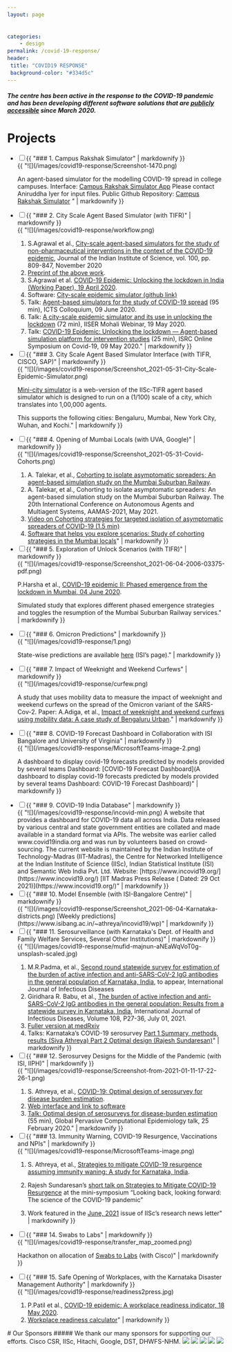```yaml
---
layout: page


categories:
    - design
permalink: /covid-19-response/
header:
 title: "COVID19 RESPONSE"
 background-color: "#334d5c"
---
```

##### The centre has been active in the response to the COVID-19 pandemic and has been developing different software solutions that are [publicly accessible](https://github.com/cni-iisc) since March 2020.

# Projects
<ul class="jekyllcodex_accordion">
<li><input id="accordion1" type="checkbox" /><label for="accordion1">{{ "### 1. Campus Rakshak Simulator" |  markdownify }}</label>
<div>{{ "![](/images/covid19-response/Screenshot-1470.png)

An agent-based simulator for the modelling COVID-19 spread in college campuses. Interface: [Campus Rakshak Simulator App](https://campus.readiness.in/) Please contact Aniruddha Iyer for input files. Public Github Repository: [Campus Rakshak Simulator](https://github.com/cni-iisc/campus-rakshak-simulator) " | markdownify }}</div></li>
        
<li><input id="accordion2" type="checkbox" /><label for="accordion2">{{ "### 2. City Scale Agent Based Simulator (with TIFR)" |  markdownify }}</label>
<div>{{ "![](/images/covid19-response/workflow.png)

1. S.Agrawal et al., [City-scale agent-based simulators for the study of non-pharmaceutical interventions in the context of the COVID-19 epidemic](https://link.springer.com/article/10.1007/s41745-020-00211-3), Journal of the Indian Institute of Science, vol. 100, pp. 809-847, November 2020
2. [Preprint of the above work](https://arxiv.org/abs/2008.04849).
3. S.Agrawal et al. [COVID-19 Epidemic: Unlocking the lockdown in India (Working Paper), 19 April 2020](https://covid19.iisc.ac.in/wp-content/uploads/2020/04/Report-1-20200419-UnlockingTheLockdownInIndia.pdf).
4. Software: [City-scale epidemic simulator (github link)](https://github.com/cni-iisc/epidemic-simulator)
5. Talk: [Agent-based simulators for the study of COVID-19 spread](https://www.youtube.com/watch?v=qbMdmH5PanE) (95 min), ICTS Colloquium, 09 June 2020.
6. Talk: [A city-scale epidemic simulator and its use in unlocking the lockdown](https://www.youtube.com/watch?v=wyItaV2K8oE) (72 min), IISER Mohali Webinar, 19 May 2020.
7. Talk: [COVID-19 Epidemic: Unlocking the lockdown — Agent-based simulation platform for intervention studies](https://youtu.be/A81j9Htn7RY?t=9201) (25 min), ISRC Online Symposium on Covid-19, 09 May 2020." | markdownify }}</div></li>

<li><input id="accordion3" type="checkbox" /><label for="accordion3">{{ "### 3. City Scale Agent Based Simulator Interface (with TIFR, CISCO, SAP)" | markdownify }}</label>
        <div>{{ "![](/images/covid19-response/Screenshot_2021-05-31-City-Scale-Epidemic-Simulator.png)

[Mini-city simulator](https://cni.iisc.ac.in/simulator) is a web-version of the IISc-TIFR agent based simulator which is designed to run on a (1/100) scale of a city, which translates into 1,00,000 agents.

This supports the following cities: Bengaluru, Mumbai, New York City, Wuhan, and Kochi." |  markdownify }}</div></li>
<li><input id="accordion4" type="checkbox" /><label for="accordion4">{{ "### 4. Opening of Mumbai Locals (with UVA, Google)" | markdownify }}</label>
        <div>{{ "![](/images/covid19-response/Screenshot_2021-05-31-Covid-Cohorts.png)

1. A. Talekar, et al., [Cohorting to isolate asymptomatic spreaders: An agent-based simulation study on the Mumbai Suburban Railway](https://arxiv.org/abs/2012.12839).
2. A. Talekar, et al., Cohorting to isolate asymptomatic spreaders: An agent-based simulation study on the Mumbai Suburban Railway. The 20th International Conference on Autonomous Agents and Multiagent Systems, AAMAS-2021, May 2021.
3. [Video on Cohorting strategies for targeted isolation of asymptomatic spreaders of COVID-19 (1.5 min)](https://youtu.be/6H8hZBNcP8k)
4. [Software that helps you explore scenarios: Study of cohorting strategies in the Mumbai locals](https://covid-cohort.uc.r.appspot.com/)" |  markdownify }}</div></li>
<li><input id="accordion5" type="checkbox" /><label for="accordion5">{{ "### 5. Exploration of Unlock Scenarios (with TIFR)" | markdownify }}</label>
        <div>{{ "![](/images/covid19-response/Screenshot_2021-06-04-2006-03375-pdf.png)

P.Harsha et al., [COVID-19 epidemic II: Phased emergence from the lockdown in Mumbai, 04 June 2020](https://arxiv.org/abs/2006.03375).

Simulated study that explores different phased emergence strategies and toggles the resumption of the Mumbai Suburban Railway services." |  markdownify }}</div></li>
<li><input id="accordion6" type="checkbox" /><label for="accordion6">{{ "### 6. Omicron Predictions" |  markdownify }}</label>
<div>{{ "![](/images/covid19-response/1.png)

State-wise predictions are available [here](https://www.isibang.ac.in/~athreya/incovid19/omicron.php) (ISI’s page)." | markdownify }}</div></li>
        
<li><input id="accordion7" type="checkbox" /><label for="accordion7">{{ "### 7. Impact of Weeknight and Weekend Curfews" |  markdownify }}</label>
<div>{{ "![](/images/covid19-response/curfew.png)

A study that uses mobility data to measure the impact of weeknight and weekend curfews on the spread of the Omicron variant of the SARS-Cov-2. Paper: A.Adiga, et al., [Impact of weeknight and weekend curfews using mobility data: A case study of Bengaluru Urban](https://www.medrxiv.org/content/10.1101/2022.01.26.22269903v1)." | markdownify }}</div></li>

<li><input id="accordion8" type="checkbox" /><label for="accordion8">{{ "### 8. COVID-19 Forecast Dashboard in Collaboration with ISI Bangalore and University of Virginia" | markdownify }}</label>
        <div>{{ "![](/images/covid19-response/MicrosoftTeams-image-2.png)

A dashboard to display covid-19 forecasts predicted by models provided by several teams Dashboard: [COVID-19 Forecast Dashboard](A dashboard to display covid-19 forecasts predicted by models provided by several teams Dashboard: COVID-19 Forecast Dashboard)" |  markdownify }}</div></li>
<li><input id="accordion9" type="checkbox" /><label for="accordion9">{{ "### 9. COVID-19 India Database" | markdownify }}</label>
        <div>{{ "![](/images/covid19-response/incovid-min.png)
A website that provides a dashboard for COVID-19 data all across India. Data released by various central and state government entities are collated and made available in a standard format via APIs. 
The website was earlier called www.covid19india.org and was run by volunteers based on crowd-sourcing. The current website is maintained by the Indian Institute of Technology-Madras (IIT-Madras), the Centre for Networked Intelligence at the Indian Institute of Science (IISc), Indian Statistical Institute (ISI) and Semantic Web India Pvt. Ltd.
Website: [https://www.incovid19.org/](https://www.incovid19.org/)
[IIT Madras Press Release ( Dated: 29 Oct 2021)](https://www.incovid19.org/)" |  markdownify }}</div></li>
<li><input id="accordion10" type="checkbox" /><label for="accordion10">{{ "### 10. Model Ensemble (with ISI-Bangalore Centre)" | markdownify }}</label>
<div>{{ "![](/images/covid19-response/Screenshot_2021-06-04-Karnataka-districts.png)
        [Weekly predictions](https://www.isibang.ac.in/~athreya/incovid19/wp)" |  markdownify }}</div></li>
<li><input id="accordion11" type="checkbox" /><label for="accordion11">{{ "### 11. Serosurveillance (with Karnataka's Dept. of Health and Family Welfare Services, Several Other Institutions)" |  markdownify }}</label>
<div>{{ "![](/images/covid19-response/mufid-majnun-aNEaWqVoT0g-unsplash-scaled.jpg)

1. M.R.Padma, et al., [Second round statewide survey for estimation of the burden of active infection and anti-SARS-CoV-2 IgG antibodies in the general population of Karnataka, India](https://www.medrxiv.org/content/10.1101/2021.08.10.21261842v1), to appear, International Journal of Infectious Diseases
2. Giridhara R. Babu, et al., [The burden of active infection and anti-SARS-CoV-2 IgG antibodies in the general population: Results from a statewide survey in Karnataka, India](https://www.ijidonline.com/article/S1201-9712(21)00445-8/fulltext), International Journal of Infectious Diseases, Volume 108, P27-36, July 01, 2021.
3. [Fuller version at medRxiv](https://www.medrxiv.org/content/10.1101/2020.12.04.20243949v1)
4. Talks: Karnataka’s COVID-19 serosurvey [Part 1 Summary, methods, results (Siva Athreya) Part 2 Optimal design (Rajesh Sundaresan)](https://www.youtube.com/watch?v=dqwMGsOQnb4&list=PL1eY4X87dSYGDwXJzwDCDGQXsj17KxCq2&index=12)" | markdownify }}</div></li>
        
<li><input id="accordion12" type="checkbox" /><label for="accordion12">{{ "### 12. Serosurvey Designs for the Middle of the Pandemic (with ISI, IIPH)" |  markdownify }}</label>
<div>{{ "![](/images/covid19-response/Screenshot-from-2021-01-11-17-22-26-1.png)

1. S. Athreya, et al., [COVID-19: Optimal design of serosurvey for disease burden estimation](https://arxiv.org/abs/2012.12135).
2. [Web interface and link to software](https://optimaldesign.readiness.in/)
3. [Talk: Optimal design of serosurveys for disease-burden estimation](https://www.youtube.com/watch?v=s0RJ_C5nO9o) (55 min), Global Pervasive Computational Epidemiology talk, 25 February 2020." | markdownify }}</div></li>
<li><input id="accordion13" type="checkbox" /><label for="accordion13">{{ "### 13. Immunity Warning, COVID-19 Resurgence, Vaccinations and NPIs" |  markdownify }}</label>
<div>{{ "![](/images/covid19-response/MicrosoftTeams-image.png)

1. S. Athreya, et al., [Strategies to mitigate COVID-19 resurgence assuming immunity waning: A study for Karnataka, India](https://www.medrxiv.org/content/10.1101/2021.05.26.21257836v1).

2. Rajesh Sundaresan’s [short talk on Strategies to Mitigate COVID-19 Resurgence](https://youtu.be/f2qWweTUFjo?t=3466) at the mini-symposium “Looking back, looking forward: The science of the COVID-19 pandemic”

3. Work featured in the [June, 2021](https://kernel.iisc.ac.in/wp-content/uploads/2021/07/Kernel-Issue-6-2021.pdf) issue of IISc’s research news letter" | markdownify }}</div></li>
        
<li><input id="accordion14" type="checkbox" /><label for="accordion14">{{ "### 14. Swabs to Labs" |  markdownify }}</label>
<div>{{ "![](/images/covid19-response/transfer_map_zoomed.png)

Hackathon on allocation of [Swabs to Labs](https://cni.iisc.ac.in/hackathon2020/) (with Cisco)" | markdownify }}</div></li>

<li><input id="accordion15" type="checkbox" /><label for="accordion15">{{ "### 15. Safe Opening of Workplaces, with the Karnataka Disaster Management Authority" | markdownify }}</label>
        <div>{{ "![](/images/covid19-response/readiness2press.jpg)

1. P.Patil et al., [COVID-19 epidemic: A workplace readiness indicator, 18 May 2020](https://covid19.iisc.ac.in/wp-content/uploads/2020/06/Report-20200518-WorkplaceReadiness.pdf).
2. [Workplace readiness calculator](https://cni.iisc.ac.in/workplace-readiness)" |  markdownify }} </div></li>
</ul>
<script>document.getElementById("accordion1").click();</script>
# Our Sponsors
##### We thank our many sponsors for supporting our efforts. Cisco CSR, IISc, Hitachi, Google, DST, DHWFS-NHM.

<img src="{{ site.url }}{{ site.baseurl }}/images/covid19-response/Cisco-CSR-Logos-horiz-1920x496.jpg" style="height:90px">
<img src="{{ site.url }}{{ site.baseurl }}/images/covid19-response/IISc_Seal_Master_logo_Black-01-1527x1080.jpg" style="height:90px" />
<img src="{{ site.url }}{{ site.baseurl }}/images/covid19-response/hitachi.png" style="height:90px" />
<img src="{{ site.url }}{{ site.baseurl }}/images/covid19-response/Screenshot_2021-05-31-Google-has-a-new-logo.png" style="height:90px" />
<img src="{{ site.url }}{{ site.baseurl }}/images/covid19-response/dst.jpeg" style="height:90px" />

